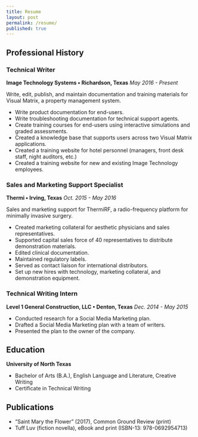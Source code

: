 ```yaml
---
title: Resume
layout: post
permalink: /resume/
published: true
---
```


## Professional History
### Technical Writer
**Image Technology Systems • Richardson, Texas**
*May 2016 - Present*

Write, edit, publish, and maintain documentation and training materials for Visual Matrix, a property
management system.
- Write product documentation for end-users.
- Write troubleshooting documentation for technical support agents.
- Create training courses for end-users using interactive simulations and graded assessments.
- Created a knowledge base that supports users across two Visual Matrix applications.
- Created a training website for hotel personnel (managers, front desk staff, night auditors, etc.)
- Created a training website for new and existing Image Technology employees.

### Sales and Marketing Support Specialist
**Thermi • Irving, Texas**
*Oct. 2015 - May 2016*

Sales and marketing support for ThermiRF, a radio-frequency platform for minimally invasive surgery.
- Created marketing collateral for aesthetic physicians and sales representatives.
- Supported capital sales force of 40 representatives to distribute demonstration materials.
- Edited clinical documentation.
- Maintained regulatory labels.
- Served as contact liaison for international distributors.
- Set up new hires with technology, marketing collateral, and demonstration equipment.

### Technical Writing Intern
**Level 1 General Construction, LLC • Denton, Texas**
*Dec. 2014 - May 2015*
- Conducted research for a Social Media Marketing plan.
- Drafted a Social Media Marketing plan with a team of writers.
- Presented the plan to the owner of the company.

## Education
**University of North Texas**

- Bachelor of Arts (B.A.), English Language and Literature, Creative Writing
- Certificate in Technical Writing

## Publications

- “Saint Mary the Flower” (2017), Common Ground Review (print)
-  Tuff Luv (fiction novella), eBook and print (ISBN-13: 978-0692954713)










<!--May be a contact form.
Email: <a href="mailto:{{site.email}}">{{site.email}}</a>-->
